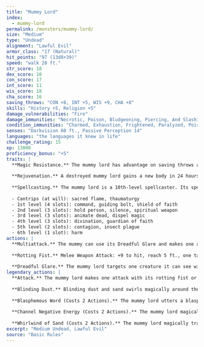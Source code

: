 ```yaml
---
title: "Mummy Lord"
index:
  - mummy-lord
permalink: /monsters/mummy-lord/
size: "Medium"
type: "Undead"
alignment: "Lawful Evil"
armor_class: "17 (Natural)"
hit_points: "97 (13d8+39)"
speed: "walk 20 ft."
str_score: 18
dex_score: 10
con_score: 17
int_score: 11
wis_score: 18
cha_score: 16
saving_throws: "CON +8, INT +5, WIS +9, CHA +8"
skills: "History +5, Religion +5"
damage_vulnerabilities: "Fire"
damage_immunities: "Necrotic, Poison, Bludgeoning, Piercing, And Slashing From Nonmagical Weapons"
condition_immunities: "Charmed, Exhaustion, Frightened, Paralyzed, Poisoned"
senses: "Darkvision 60 ft., Passive Perception 14"
languages: "the languages it knew in life"
challenge_rating: 15
xp: 13000
proficiency_bonus: "+5"
traits: |
  **Magic Resistance.** The mummy lord has advantage on saving throws against spells and other magical effects.
  
  **Rejuvenation.** A destroyed mummy lord gains a new body in 24 hours if its heart is intact, regaining all its hit points and becoming active again. The new body appears within 5 feet of the mummy lord's heart.
  
  **Spellcasting.** The mummy lord is a 10th-level spellcaster. Its spellcasting ability is Wisdom (spell save DC 17, +9 to hit with spell attacks). The mummy lord has the following cleric spells prepared:
  
  - Cantrips (at will): sacred flame, thaumaturgy
  - 1st level (4 slots): command, guiding bolt, shield of faith
  - 2nd level (3 slots): hold person, silence, spiritual weapon
  - 3rd level (3 slots): animate dead, dispel magic
  - 4th level (3 slots): divination, guardian of faith
  - 5th level (2 slots): contagion, insect plague
  - 6th level (1 slot): harm
actions: |
  **Multiattack.** The mummy can use its Dreadful Glare and makes one attack with its rotting fist.
  
  **Rotting Fist.** Melee Weapon Attack: +9 to hit, reach 5 ft., one target. Hit: 14 (3d6 + 4) bludgeoning damage plus 21 (6d6) necrotic damage. If the target is a creature, it must succeed on a DC 16 Constitution saving throw or be cursed with mummy rot. The cursed target can't regain hit points, and its hit point maximum decreases by 10 (3d6) for every 24 hours that elapse. If the curse reduces the target's hit point maximum to 0, the target dies, and its body turns to dust. The curse lasts until removed by the remove curse spell or other magic.
  
  **Dreadful Glare.** The mummy lord targets one creature it can see within 60 feet of it. If the target can see the mummy lord, it must succeed on a DC 16 Wisdom saving throw against this magic or become frightened until the end of the mummy's next turn. If the target fails the saving throw by 5 or more, it is also paralyzed for the same duration. A target that succeeds on the saving throw is immune to the Dreadful Glare of all mummies and mummy lords for the next 24 hours.
legendary_actions: |
  **Attack.** The mummy lord makes one attack with its rotting fist or uses its Dreadful Glare.
  
  **Blinding Dust.** Blinding dust and sand swirls magically around the mummy lord. Each creature within 5 feet of the mummy lord must succeed on a DC 16 Constitution saving throw or be blinded until the end of the creature's next turn.
  
  **Blasphemous Word (Costs 2 Actions).** The mummy lord utters a blasphemous word. Each non-undead creature within 10 feet of the mummy lord that can hear the magical utterance must succeed on a DC 16 Constitution saving throw or be stunned until the end of the mummy lord's next turn.
  
  **Channel Negative Energy (Costs 2 Actions).** The mummy lord magically unleashes negative energy. Creatures within 60 feet of the mummy lord, including ones behind barriers and around corners, can't regain hit points until the end of the mummy lord's next turn.
  
  **Whirlwind of Sand (Costs 2 Actions).** The mummy lord magically transforms into a whirlwind of sand, moves up to 60 feet, and reverts to its normal form. While in whirlwind form, the mummy lord is immune to all damage, and it can't be grappled, petrified, knocked prone, restrained, or stunned. Equipment worn or carried by the mummy lord remain in its possession.
excerpt: "Medium Undead, Lawful Evil"
source: "Basic Rules"
---
```

